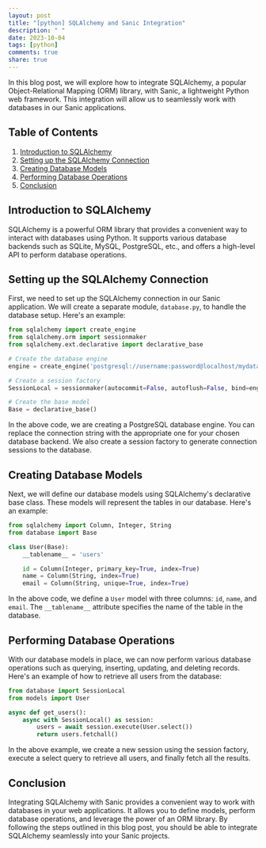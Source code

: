 ```yaml
---
layout: post
title: "[python] SQLAlchemy and Sanic Integration"
description: " "
date: 2023-10-04
tags: [python]
comments: true
share: true
---
```


In this blog post, we will explore how to integrate SQLAlchemy, a popular Object-Relational Mapping (ORM) library, with Sanic, a lightweight Python web framework. This integration will allow us to seamlessly work with databases in our Sanic applications.

## Table of Contents
1. [Introduction to SQLAlchemy](#introduction-to-sqlalchemy)
2. [Setting up the SQLAlchemy Connection](#setting-up-the-sqlalchemy-connection)
3. [Creating Database Models](#creating-database-models)
4. [Performing Database Operations](#performing-database-operations)
5. [Conclusion](#conclusion)

## Introduction to SQLAlchemy

SQLAlchemy is a powerful ORM library that provides a convenient way to interact with databases using Python. It supports various database backends such as SQLite, MySQL, PostgreSQL, etc., and offers a high-level API to perform database operations.

## Setting up the SQLAlchemy Connection

First, we need to set up the SQLAlchemy connection in our Sanic application. We will create a separate module, `database.py`, to handle the database setup. Here's an example:

```python
from sqlalchemy import create_engine
from sqlalchemy.orm import sessionmaker
from sqlalchemy.ext.declarative import declarative_base

# Create the database engine
engine = create_engine('postgresql://username:password@localhost/mydatabase')

# Create a session factory
SessionLocal = sessionmaker(autocommit=False, autoflush=False, bind=engine)

# Create the base model
Base = declarative_base()
```

In the above code, we are creating a PostgreSQL database engine. You can replace the connection string with the appropriate one for your chosen database backend. We also create a session factory to generate connection sessions to the database.

## Creating Database Models

Next, we will define our database models using SQLAlchemy's declarative base class. These models will represent the tables in our database. Here's an example:

```python
from sqlalchemy import Column, Integer, String
from database import Base

class User(Base):
    __tablename__ = 'users'

    id = Column(Integer, primary_key=True, index=True)
    name = Column(String, index=True)
    email = Column(String, unique=True, index=True)
```

In the above code, we define a `User` model with three columns: `id`, `name`, and `email`. The `__tablename__` attribute specifies the name of the table in the database.

## Performing Database Operations

With our database models in place, we can now perform various database operations such as querying, inserting, updating, and deleting records. Here's an example of how to retrieve all users from the database:

```python
from database import SessionLocal
from models import User

async def get_users():
    async with SessionLocal() as session:
        users = await session.execute(User.select())
        return users.fetchall()
```

In the above example, we create a new session using the session factory, execute a select query to retrieve all users, and finally fetch all the results.

## Conclusion

Integrating SQLAlchemy with Sanic provides a convenient way to work with databases in your web applications. It allows you to define models, perform database operations, and leverage the power of an ORM library. By following the steps outlined in this blog post, you should be able to integrate SQLAlchemy seamlessly into your Sanic projects.
